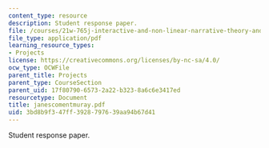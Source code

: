 ```yaml
---
content_type: resource
description: Student response paper.
file: /courses/21w-765j-interactive-and-non-linear-narrative-theory-and-practice-spring-2004/3bd8b9f347ff3928797639aa94b67d41_janescomentmuray.pdf
file_type: application/pdf
learning_resource_types:
- Projects
license: https://creativecommons.org/licenses/by-nc-sa/4.0/
ocw_type: OCWFile
parent_title: Projects
parent_type: CourseSection
parent_uid: 17f80790-6573-2a22-b323-8a6c6e3417ed
resourcetype: Document
title: janescomentmuray.pdf
uid: 3bd8b9f3-47ff-3928-7976-39aa94b67d41
---
```

Student response paper.